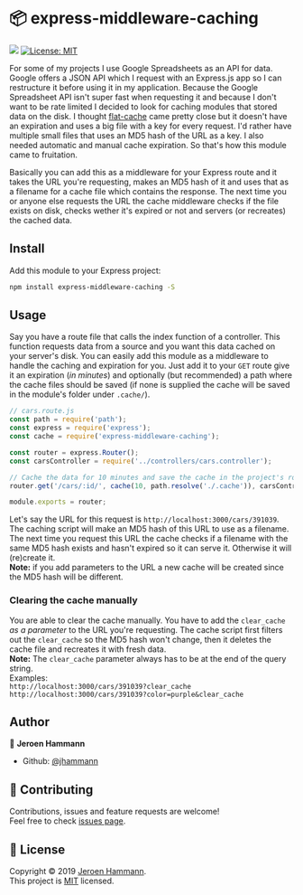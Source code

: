# 📦 express-middleware-caching
<p>
  <img src="https://img.shields.io/badge/version-1.0.0-blue.svg?cacheSeconds=2592000" />
  <a href="https://github.com/jhammann/express-middleware-caching/blob/master/LICENSE">
    <img alt="License: MIT" src="https://img.shields.io/badge/License-MIT-yellow.svg" target="_blank" />
  </a>
</p>

For some of my projects I use Google Spreadsheets as an API for data. Google offers a JSON API which I request with an Express.js app so I can restructure it before using it in my application. Because the Google Spreadsheet API isn't super fast when requesting it and because I don't want to be rate limited I decided to look for caching modules that stored data on the disk. I thought [flat-cache](https://github.com/royriojas/flat-cache/) came pretty close but it doesn't have an expiration and uses a big file with a key for every request. I'd rather have multiple small files that uses an MD5 hash of the URL as a key. I also needed automatic and manual cache expiration. So that's how this module came to fruitation.

Basically you can add this as a middleware for your Express route and it takes the URL you're requesting, makes an MD5 hash of it and uses that as a filename for a cache file which contains the response. The next time you or anyone else requests the URL the cache middleware checks if the file exists on disk, checks wether it's expired or not and servers (or recreates) the cached data.

## Install
Add this module to your Express project:

```sh
npm install express-middleware-caching -S
```

## Usage
Say you have a route file that calls the index function of a controller. This function requests data from a source and you want this data cached on your server's disk. You can easily add this module as a middleware to handle the caching and expiration for you. Just add it to your `GET` route give it an expiration (*in minutes*) and optionally (but recommended) a path where the cache files should be saved (if none is supplied the cache will be saved in the module's folder under `.cache/`).

```js
// cars.route.js
const path = require('path');
const express = require('express');
const cache = require('express-middleware-caching');

const router = express.Router();
const carsController = require('../controllers/cars.controller');

// Cache the data for 10 minutes and save the cache in the project's root in the .cache/ folder.
router.get('/cars/:id/', cache(10, path.resolve('./.cache')), carsController.index);

module.exports = router;
```

Let's say the URL for this request is `http://localhost:3000/cars/391039`. The caching script will make an MD5 hash of this URL to use as a filename. The next time you request this URL the cache checks if a filename with the same MD5 hash exists and hasn't expired so it can serve it. Otherwise it will (re)create it.<br>**Note:** if you add parameters to the URL a new cache will be created since the MD5 hash will be different.

### Clearing the cache manually
You are able to clear the cache manually. You have to add the `clear_cache` _as a parameter_ to the URL you're requesting. The cache script first filters out the `clear_cache` so the MD5 hash won't change, then it deletes the cache file and recreates it with fresh data.<br>
**Note:** The `clear_cache` parameter always has to be at the end of the query string.<br>
Examples: <br>
`http://localhost:3000/cars/391039?clear_cache`<br>
`http://localhost:3000/cars/391039?color=purple&clear_cache`

## Author

👤 **Jeroen Hammann**

* Github: [@jhammann](https://github.com/jhammann)

## 🤝 Contributing

Contributions, issues and feature requests are welcome!<br />Feel free to check [issues page](https://github.com/jhammann/express-middleware-caching/issues).

## 📝 License

Copyright © 2019 [Jeroen Hammann](https://github.com/jhammann).<br />
This project is [MIT](https://github.com/jhammann/express-middleware-caching/blob/master/LICENSE) licensed.
